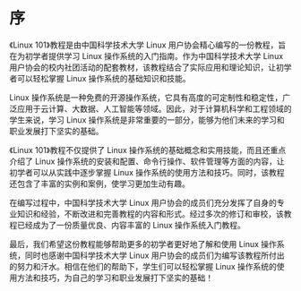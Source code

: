 # 序

《Linux 101》教程是由中国科学技术大学 Linux 用户协会精心编写的一份教程，旨在为初学者提供学习 Linux 操作系统的入门指南。作为中国科学技术大学 Linux 用户协会的校内社团活动的配套教材，该教程结合了实际应用和理论知识，让初学者可以轻松掌握 Linux 操作系统的基础知识和技能。

Linux 操作系统是一种免费的开源操作系统，它具有高度的可定制性和稳定性，广泛应用于云计算、大数据、人工智能等领域。因此，对于计算机科学和工程领域的学生来说，学习 Linux 操作系统是非常重要的一部分，能够为他们未来的学习和职业发展打下坚实的基础。

《Linux 101》教程不仅提供了 Linux 操作系统的基础概念和实用技能，而且还重点介绍了 Linux 操作系统的安装和配置、命令行操作、软件管理等方面的内容，让初学者可以从实践中逐步掌握 Linux 操作系统的使用方法和技巧。同时，该教程还包含了丰富的实例和案例，使学习更加生动有趣。

在编写过程中，中国科学技术大学 Linux 用户协会的成员们充分发挥了自身的专业知识和经验，不断改进和完善教程的内容和形式。经过多次的修订和审校，该教程已经成为了一份质量优良、内容丰富的 Linux 操作系统入门教程。

最后，我们希望这份教程能够帮助更多的初学者更好地了解和使用 Linux 操作系统，同时也感谢中国科学技术大学 Linux 用户协会的成员们为编写该教程所付出的努力和汗水。相信在他们的帮助下，学生们可以轻松掌握 Linux 操作系统的使用方法和技巧，为自己的学习和职业发展打下坚实的基础！